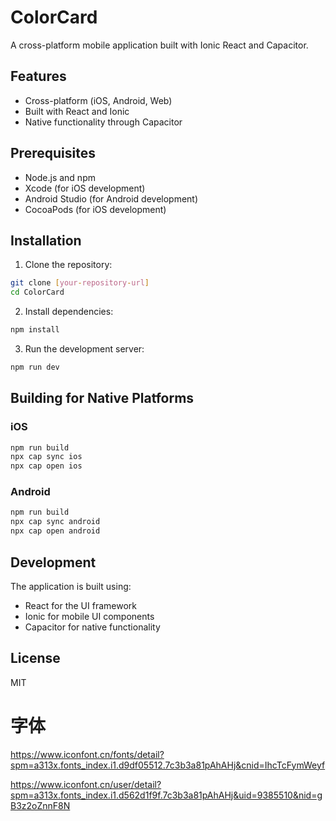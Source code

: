 # ColorCard

A cross-platform mobile application built with Ionic React and Capacitor.

## Features

- Cross-platform (iOS, Android, Web)
- Built with React and Ionic
- Native functionality through Capacitor

## Prerequisites

- Node.js and npm
- Xcode (for iOS development)
- Android Studio (for Android development)
- CocoaPods (for iOS development)

## Installation

1. Clone the repository:
```bash
git clone [your-repository-url]
cd ColorCard
```

2. Install dependencies:
```bash
npm install
```

3. Run the development server:
```bash
npm run dev
```

## Building for Native Platforms

### iOS
```bash
npm run build
npx cap sync ios
npx cap open ios
```

### Android
```bash
npm run build
npx cap sync android
npx cap open android
```

## Development

The application is built using:
- React for the UI framework
- Ionic for mobile UI components
- Capacitor for native functionality

## License

MIT


# 字体

https://www.iconfont.cn/fonts/detail?spm=a313x.fonts_index.i1.d9df05512.7c3b3a81pAhAHj&cnid=IhcTcFymWeyf

https://www.iconfont.cn/user/detail?spm=a313x.fonts_index.i1.d562d1f9f.7c3b3a81pAhAHj&uid=9385510&nid=gB3z2oZnnF8N